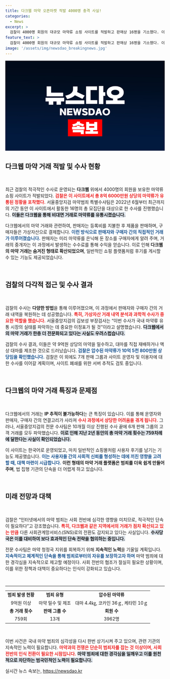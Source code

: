 ```yaml
---
title: 다크웹 마약 오픈마켓 적발 4000명 충격 사실!
categories:
  - News
excerpt: >
  검찰이 4000명 회원의 대규모 마약류 쇼핑 사이트를 적발하고 판매상 16명을 기소했다. 이들은 다크웹을 통해 비대면으로 마약을 거래하며, 2년간 무려 9억원 규모의 불법 거래를 벌였다. 마약 수사권 복원 후 다시 드러난 그들의 범죄의 실상이 밝혀진 가운데, 검찰은 추가적인 수사에 나선다!
feature_text: >
  검찰이 4000명 회원의 대규모 마약류 쇼핑 사이트를 적발하고 판매상 16명을 기소했다. 이들은 다크웹을 통해 비대면으로 마약을 거래하며, 2년간 무려 9억원 규모의 불법 거래를 벌였다. 마약 수사권 복원 후 다시 드러난 그들의 범죄의 실상이 밝혀진 가운데, 검찰은 추가적인 수사에 나선다!
image: '/assets/img/newsdao_breakingnews.jpg'
---
```


<p><img src="/assets/img/newsdao_breakingnews.jpg" alt="ranknews 속보" /></p>

<h2 data-ke-size="size26">다크웹 마약 거래 적발 및 수사 현황</h2>

<p data-ke-size="size16">&nbsp;</p>  

<p>최근 검찰의 적극적인 수사로 운영되는 <b>다크웹</b> 위에서 4000명의 회원을 보유한 마약류 쇼핑 사이트가 적발되었다. <b><span style="color: #ee2323;">검찰은 이 사이트에서 총 8억 6000만원 상당의 마약류가 유통된 정황을 포착했다.</span></b> 서울중앙지검 마약범죄 특별수사팀은 2022년 6월부터 최근까지의 기간 동안 이 사이트에서 활동한 16명의 총 모집단을 대상으로 한 수사를 진행했습니다. <b><span style="background-color: #21538527;">이들은 다크웹을 통해 비대면 거래로 마약류를 유통시켰습니다.</span></b> </p>

<p>다크웹에서의 마약 거래와 관련하여, 판매자는 등록비를 지불한 후 제품을 판매하며, 구매자들은 가상자산으로 결제합니다. <b><span style="color: #1a5490;">이런 방식으로 판매자와 구매자 간의 직접적인 거래가 이루어졌습니다.</span></b> 판매자는 미리 마약류를 은닉해 둔 장소를 구매자에게 알려 주며, 거래의 중개자는 이 과정에서 발생하는 수수료를 통해 수익을 얻습니다. 이로 인해 <b>다크웹의 마약 거래는 숨겨진 형태로 확산되었으며</b>, 일반적인 쇼핑 플랫폼처럼 후기를 게시할 수 있는 기능도 제공되었습니다.</p>

<p data-ke-size="size16">&nbsp;</p>

<h2 data-ke-size="size26">검찰의 다각적 접근 및 수사 결과</h2>

<p data-ke-size="size16">&nbsp;</p>  

<p>검찰의 수사는 <b>다양한 방법</b>을 통해 이루어졌으며, 이 과정에서 판매자와 구매자 간의 거래 내역을 복원하는 데 성공했습니다. <b><span style="color: #ee2323;">특히, 가상자산 거래 내역 분석과 과학적 수사가 중요한 역할을 했습니다.</span></b> 서울중앙지검의 김보성 부장검사는 “이번 수사가 국내 마약류 유통 시장의 실태를 파악하는 데 중요한 이정표가 될 것”이라고 설명했습니다. <b><span style="background-color: #21538527;">다크웹에서의 마약 거래가 한층 더 전문화되고 있다는 사실도 우려스럽습니다.</span></b></p>

<p>검찰의 수사 결과, 이들은 약 9억원 상당의 마약을 밀수하고, 대마를 직접 재배하거나 액상 대마를 제조한 것으로 드러났습니다. <b><span style="color: #1a5490;">검찰은 압수된 마약류가 10억 5천 800만원 상당임을 확인했습니다.</span></b> 검찰은 이 외에도 7개 판매 그룹과 사이트 운영자 및 이용자에 대한 수사를 이어갈 계획이며, 사이트 폐쇄를 위한 서버 추적도 검토 중입니다. </p>

<p data-ke-size="size16">&nbsp;</p> 

<h2 data-ke-size="size26">다크웹의 마약 거래 특징과 문제점</h2>

<p data-ke-size="size16">&nbsp;</p>  

<p>다크웹에서의 거래는 <b>IP 추적이 불가능하다</b>는 큰 특징이 있습니다. 이를 통해 운영자와 판매자, 구매자 간의 연결고리가 사라져 <b><span style="color: #ee2323;">수사 과정에서 상당한 어려움을 겪게 됩니다.</span></b> 그러나, 서울중앙지검의 전문 수사팀은 10개월 이상 진행된 수사 끝에 6개 판매 그룹의 고객 거래를 모두 파악했습니다. <b><span style="background-color: #21538527;">이로 인해 지난 2년 동안의 총 마약 거래 횟수는 759차례에 달한다는 사실이 확인되었습니다.</span></b></p>

<p>이 사이트는 한국어로 운영되었고, 마치 일반적인 쇼핑몰처럼 사용자 후기를 남기는 기능도 제공했습니다. <b><span style="color: #1a5490;">이는 사용자들 간의 사회적 신뢰를 형성하는 데에 끼친 영향을 고려할 때, 대책 마련이 시급합니다.</span></b> <b>이런 형태의 마약 거래 플랫폼은 범죄를 더욱 쉽게 만들어 주며</b>, 법 집행 기관의 단속을 더 어렵게 하고 있습니다.</p>

<p data-ke-size="size16">&nbsp;</p>

<h2 data-ke-size="size26">미래 전망과 대책</h2>

<p data-ke-size="size16">&nbsp;</p>  

<p>검찰은 “인터넷에서의 마약 범죄는 사회 전반에 심각한 영향을 미치므로, 적극적인 단속이 필요하다”고 강조했습니다. <b><span style="color: #ee2323;">특히, 다크웹과 같은 지역에서의 거래가 점차 확산되고 있는 만큼</span></b> 다른 사회관계망서비스(SNS)로의 전환도 감지되고 있다는 사실입니다. <b><span style="background-color: #21538527;">수사당국은 이를 대비하여 보다 효과적인 단속 전략을 협의하는 중입니다.</span></b></p>

<p>전문 수사팀은 마약 청정국 지위를 회복하기 위해 <b>지속적인 노력</b>을 기울일 계획입니다. <b><span style="color: #1a5490;">지속적이고 체계적인 단속을 통해 범죄로부터의 자유를 보장하고자 하며</span></b> 마약 범죄에 대한 경각심을 지속적으로 제고할 예정이다. 사회 전반의 협조가 절실히 필요한 상황이며, 이를 위한 정책과 대책이 중요하다는 인식이 강화되고 있습니다. </p>

<p data-ke-size="size16">&nbsp;</p> 

<hr>

<table style="width:100%; border-collapse:collapse;">
<tr>
    <td style="text-align: center; height: 17px;"><b>범죄 발생 현황</b></td>
    <td style="text-align: center; height: 17px;"><b>범죄 유형</b></td>
    <td style="text-align: center; height: 17px;"><b>압수된 마약류</b></td>
</tr>
<tr>
    <td style="text-align: center; height: 17px;">9억원 이상</td>
    <td style="text-align: center; height: 17px;">마약 밀수 및 제조</td>
    <td style="text-align: center; height: 17px;">대마 4.4㎏, 코카인 36ｇ, 케타민 10ｇ</td>
</tr>
<tr>
    <td style="text-align: center; height: 17px;"><b>총 거래 횟수</b></td>
    <td style="text-align: center; height: 17px;"><b>판매 그룹 수</b></td>
    <td style="text-align: center; height: 17px;"><b>회원 수</b></td>
</tr>
<tr>
    <td style="text-align: center; height: 17px;">759회</td>
    <td style="text-align: center; height: 17px;">13개</td>
    <td style="text-align: center; height: 17px;">3962명</td>
</tr>
</table>

<p data-ke-size="size16">&nbsp;</p> 

<p>이번 사건은 국내 마약 범죄의 심각성을 다시 한번 상기시켜 주고 있으며, 관련 기관의 지속적인 노력이 필요합니다. <b><span style="color: #ee2323;">마약과의 전쟁은 단순히 범죄자를 잡는 것 이상이며, 사회 전반의 인식 전환이 필요한 시점입니다.</span></b> <b><span style="background-color: #21538527;">마약 범죄에 대한 경각심을 일깨우고 이를 원천적으로 차단하는 범국민적인 노력이 필요합니다.</span></b></p>
실시간 뉴스 속보는, <a href="https://newsdao.kr" rel="dofollow">https://newsdao.kr</a>


